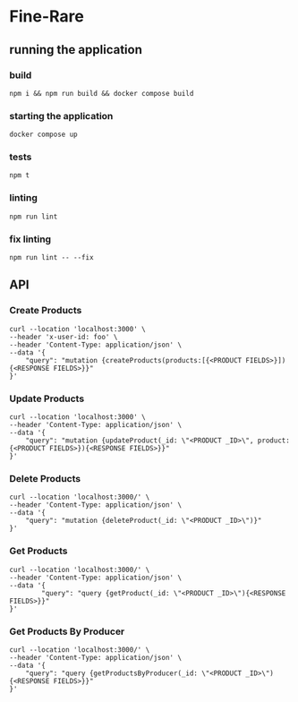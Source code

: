 # Fine-Rare

## running the application

### build
```
npm i && npm run build && docker compose build
```

### starting the application
```
docker compose up
```

### tests
```
npm t
```

### linting
```
npm run lint
```

### fix linting
```
npm run lint -- --fix
```

## API

### Create Products
```
curl --location 'localhost:3000' \
--header 'x-user-id: foo' \
--header 'Content-Type: application/json' \
--data '{
    "query": "mutation {createProducts(products:[{<PRODUCT FIELDS>}]){<RESPONSE FIELDS>}}"
}'
```

### Update Products
```
curl --location 'localhost:3000' \
--header 'Content-Type: application/json' \
--data '{
    "query": "mutation {updateProduct(_id: \"<PRODUCT _ID>\", product:{<PRODUCT FIELDS>}){<RESPONSE FIELDS>}}"
}'
```

### Delete Products
```
curl --location 'localhost:3000/' \
--header 'Content-Type: application/json' \
--data '{
    "query": "mutation {deleteProduct(_id: \"<PRODUCT _ID>\")}"
}'
```

### Get Products
```
curl --location 'localhost:3000/' \
--header 'Content-Type: application/json' \
--data '{
        "query": "query {getProduct(_id: \"<PRODUCT _ID>\"){<RESPONSE FIELDS>}}"
}'
```

### Get Products By Producer
```
curl --location 'localhost:3000/' \
--header 'Content-Type: application/json' \
--data '{
    "query": "query {getProductsByProducer(_id: \"<PRODUCT _ID>\"){<RESPONSE FIELDS>}}"
}'
```